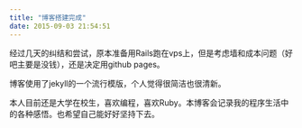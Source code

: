 ```yaml
---
title: "博客搭建完成"
date: 2015-09-03 21:54:51
---
```


经过几天的纠结和尝试，原本准备用Rails跑在vps上，但是考虑墙和成本问题（好吧主要是没钱），还是决定用github pages。

博客使用了jekyll的一个流行模版，个人觉得很简洁也很清新。

本人目前还是大学在校生，喜欢编程，喜欢Ruby。本博客会记录我的程序生活中的各种感悟。也希望自己能好好坚持下去。

